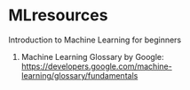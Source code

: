 # MLresources
Introduction to Machine Learning for beginners 

1. Machine Learning Glossary by Google: https://developers.google.com/machine-learning/glossary/fundamentals
